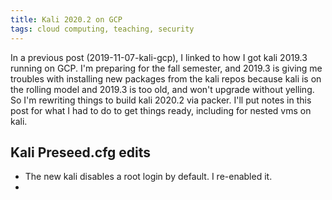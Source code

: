 ```yaml
---
title: Kali 2020.2 on GCP
tags: cloud computing, teaching, security
---
```


In a previous post (2019-11-07-kali-gcp), I linked to how I got kali 2019.3 running
on GCP. I'm preparing for the fall semester, and 2019.3 is giving me troubles
with installing new packages from the kali repos because kali is on the rolling
model and 2019.3 is too old, and won't upgrade without yelling. So I'm rewriting
things to build kali 2020.2 via packer. I'll put notes in this post for what I had
to do to get things ready, including for nested vms on kali.

## Kali Preseed.cfg edits
* The new kali disables a root login by default. I re-enabled it.
*
